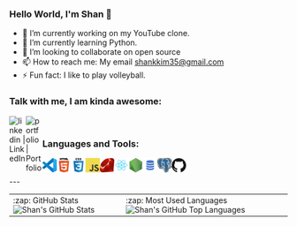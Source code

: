 ### Hello World, I'm Shan 👋

- 🔭 I’m currently working on my YouTube clone.
- 🌱 I’m currently learning Python.
- 👯 I’m looking to collaborate on open source
- 📫 How to reach me: My email shankkim35@gmail.com
- ⚡ Fun fact: I like to play volleyball.

### Talk with me, I am kinda awesome:
[<img align="left" alt="linkedin | LinkedIn" width="30px" src="https://upload.wikimedia.org/wikipedia/commons/thumb/c/ca/LinkedIn_logo_initials.png/768px-LinkedIn_logo_initials.png" />][linkedin]
[<img align="left" alt="portfolio | Portfolio" width="30px" src="https://upload.wikimedia.org/wikipedia/commons/thumb/5/53/Google_%22G%22_Logo.svg/512px-Google_%22G%22_Logo.svg.png" />][portfolio]


<br />

### Languages and Tools:

<img align="left" alt="Visual Studio Code" width="26px" src="https://raw.githubusercontent.com/github/explore/80688e429a7d4ef2fca1e82350fe8e3517d3494d/topics/visual-studio-code/visual-studio-code.png" />
<img align="left" alt="HTML5" width="26px" src="https://raw.githubusercontent.com/github/explore/80688e429a7d4ef2fca1e82350fe8e3517d3494d/topics/html/html.png" />
<img align="left" alt="CSS3" width="26px" src="https://raw.githubusercontent.com/github/explore/80688e429a7d4ef2fca1e82350fe8e3517d3494d/topics/css/css.png" />
<img align="left" alt="JavaScript" width="26px" src="https://raw.githubusercontent.com/github/explore/80688e429a7d4ef2fca1e82350fe8e3517d3494d/topics/javascript/javascript.png" />
<img align="left" alt="Ruby" width="26px" src="https://raw.githubusercontent.com/github/explore/9b3d2ed688562e6772ad3b846c212c3f6f1fd0c9/topics/ruby/ruby.png" />
<img align="left" alt="React" width="26px" src="https://raw.githubusercontent.com/github/explore/80688e429a7d4ef2fca1e82350fe8e3517d3494d/topics/react/react.png" />
<img align="left" alt="Node.js" width="26px" src="https://raw.githubusercontent.com/github/explore/80688e429a7d4ef2fca1e82350fe8e3517d3494d/topics/nodejs/nodejs.png" />
<img align="left" alt="SQL" width="26px" src="https://raw.githubusercontent.com/github/explore/80688e429a7d4ef2fca1e82350fe8e3517d3494d/topics/sql/sql.png" />
<img align="left" alt="postgreSQL" width="26px" src="https://raw.githubusercontent.com/github/explore/80688e429a7d4ef2fca1e82350fe8e3517d3494d/topics/postgresql/postgresql.png" />
<img align="left" alt="GitHub" width="26px" src="https://raw.githubusercontent.com/github/explore/78df643247d429f6cc873026c0622819ad797942/topics/github/github.png" />

<br />
<br />
---

<table>
  <tr>
    <td>
      :zap: GitHub Stats
      <img alt="Shan's GitHub Stats" src="https://github-readme-stats.vercel.app/api?username=shank35&show_icons=true&hide_border=true" />
    </td>
    <td>
      :zap: Most Used Languages
      <img alt="Shan's GitHub Top Languages" src="https://github-readme-stats.vercel.app/api/top-langs/?username=shank35" />
    </td>
  </tr>
</table>

[linkedin]: https://linkedin.com/in/shan-kim
[portfolio]: https://shankim.net/


